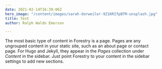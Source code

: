 ```yaml
---
date: 2021-02-14T16:39:06Z
hero_image: "/content/images/sarah-dorweiler-9Z1KRIfpBTM-unsplash.jpg"
title: Test
author: Ralph Waldo Emerson

---
```

The most basic type of content in Forestry is a page. Pages are any ungrouped content in your static site, such as an about page or contact page. For Hugo and Jekyll, they appear in the _Pages_ collection under _Content_ in the sidebar. Just point Forestry to your content in the sidebar settings to add new sections.